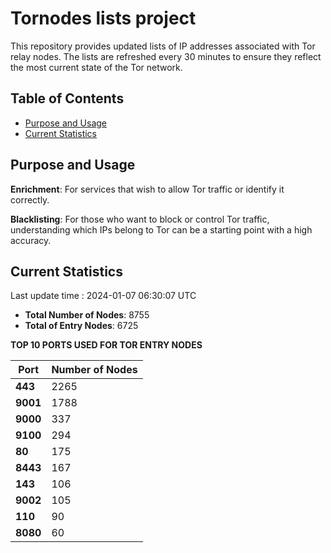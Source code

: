 # Tornodes lists project

This repository provides updated lists of IP addresses associated with Tor relay nodes. The lists are refreshed every 30 minutes to ensure they reflect the most current state of the Tor network.

## Table of Contents

- [Purpose and Usage](#purpose-and-usage)
- [Current Statistics](#current-statistics)


## Purpose and Usage

**Enrichment**: For services that wish to allow Tor traffic or identify it correctly.

**Blacklisting**: For those who want to block or control Tor traffic, understanding which IPs belong to Tor can be a starting point with a high accuracy.

## Current Statistics

Last update time : 2024-01-07 06:30:07 UTC

- **Total Number of Nodes**: 8755
- **Total of Entry Nodes**: 6725

**TOP 10 PORTS USED FOR TOR ENTRY NODES**

| **Port** | **Number of Nodes** |
|------|-----------------|
| **443**   | 2265  |
| **9001**   | 1788  |
| **9000**   | 337  |
| **9100**   | 294  |
| **80**   | 175  |
| **8443**   | 167  |
| **143**   | 106  |
| **9002**   | 105  |
| **110**   | 90  |
| **8080**   | 60  |

